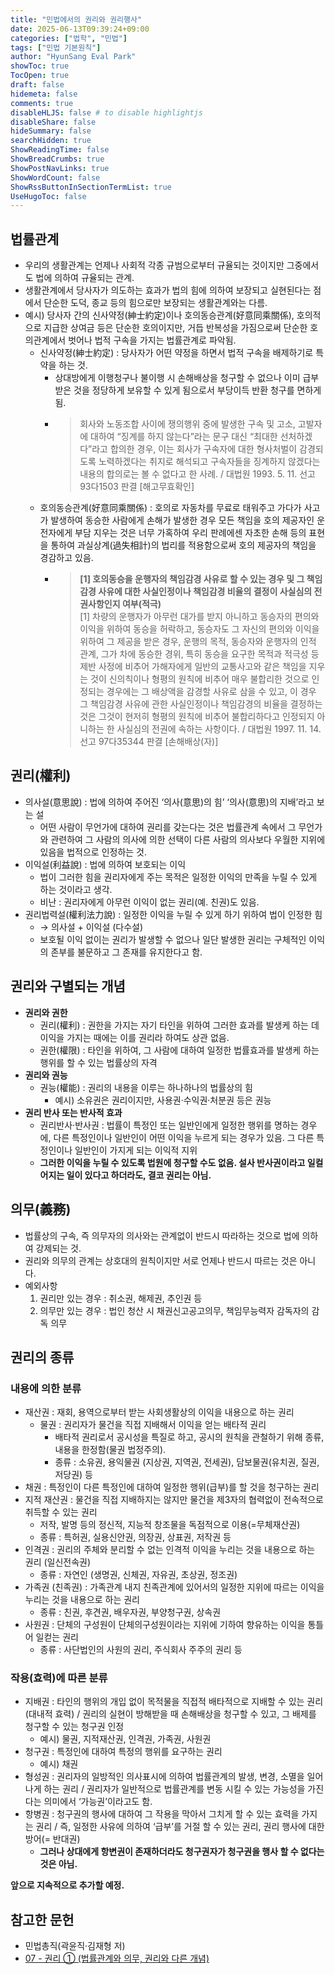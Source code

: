 ```yaml
---
title: "민법에서의 권리와 권리행사"
date: 2025-06-13T09:39:24+09:00
categories: ["법학", "민법"]
tags: ["민법 기본원칙"]
author: "HyunSang Eval Park"
showToc: true
TocOpen: true
draft: false
hidemeta: false
comments: true
disableHLJS: false # to disable highlightjs
disableShare: false
hideSummary: false
searchHidden: true
ShowReadingTime: false
ShowBreadCrumbs: true
ShowPostNavLinks: true
ShowWordCount: false
ShowRssButtonInSectionTermList: true
UseHugoToc: false
---
```


## 법률관계

- 우리의 생활관계는 언제나 사회적 각종 규범으로부터 규율되는 것이지만 그중에서도 법에 의하여 규율되는 관계.
- 생활관계에서 당사자가 의도하는 효과가 법의 힘에 의하여 보장되고 실현된다는 점에서 단순한 도덕, 종교 등의 힘으로만 보장되는 생활관계와는 다름.
- 예시) 당사자 간의 신사약정(紳士約定)이나 호의동승관계(好意同乘關係), 호의적으로 지급한 상여금 등은 단순한 호의이지만, 거듭 반복성을 가짐으로써 단순한 호의관계에서 벗어나 법적 구속을 가지는 법률관계로 파악됨.
  - 신사약정(紳士約定) :  당사자가 어떤 약정을 하면서 법적 구속을 배제하기로 특약을 하는 것.
    - 상대방에게 이행청구나 불이행 시 손해배상을 청구할 수 없으나 이미 급부받은 것을 정당하게 보유할 수 있게 됨으로서 부당이득 반환 청구를 면하게 됨.
    - > 회사와 노동조합 사이에 쟁의행위 중에 발생한 구속 및 고소, 고발자에 대하여 “징계를 하지 않는다”라는 문구 대신 “최대한 선처하겠다”라고 합의한 경우, 이는 회사가 구속자에 대한 형사처벌이 감경되도록 노력하겠다는 취지로 해석되고 구속자들을 징계하지 않겠다는 내용의 합의로는 볼 수 없다고 한 사례. / 대법원 1993. 5. 11. 선고 93다1503 판결 [해고무효확인]
  - 호의동승관계(好意同乘關係) : 호의로 자동차를 무료로 태워주고 가다가 사고가 발생하여 동승한 사람에게 손해가 발생한 경우 모든 책임을 호의 제공자인 운전자에게 부담 지우는 것은 너무 가혹하여 우리 판례에센 자초한 손해 등의 표현을 통하여 과실상계(過失相計)의 법리를 적용함으로써 호의 제공자의 책임을 경감하고 있음.
    - >**[1] 호의동승을 운행자의 책임감경 사유로 할 수 있는 경우 및 그 책임감경 사유에 대한 사실인정이나 책임감경 비율의 결정이 사실심의 전권사항인지 여부(적극)**  
    [1] 차량의 운행자가 아무런 대가를 받지 아니하고 동승자의 편의와 이익을 위하여 동승을 허락하고, 동승자도 그 자신의 편의와 이익을 위하여 그 제공을 받은 경우, 운행의 목적, 동승자와 운행자의 인적 관계, 그가 차에 동승한 경위, 특히 동승을 요구한 목적과 적극성 등 제반 사정에 비추어 가해자에게 일반의 교통사고와 같은 책임을 지우는 것이 신의칙이나 형평의 원칙에 비추어 매우 불합리한 것으로 인정되는 경우에는 그 배상액을 감경할 사유로 삼을 수 있고, 이 경우 그 책임감경 사유에 관한 사실인정이나 책임감경의 비율을 결정하는 것은 그것이 현저히 형평의 원칙에 비추어 불합리하다고 인정되지 아니하는 한 사실심의 전권에 속하는 사항이다. / 대법원 1997. 11. 14. 선고 97다35344 판결 [손해배상(자)]

## 권리(權利)

- 의사설(意思說) : 법에 의하여 주어진 ‘의사(意思)의 힘’ ‘의사(意思)의 지배’라고 보는 설
  - 어떤 사람이 무언가에 대하여 권리를 갖는다는 것은 법률관계 속에서 그 무언가와 관련하여 그 사람의 의사에 의한 선택이 다른 사람의 의사보다 우월한 지위에 있음을 법적으로 인정하는 것.
- 이익설(利益說) : 법에 의하여 보호되는 이익
  - 법이 그러한 힘을 권리자에게 주는 목적은 일정한 이익의 만족을 누릴 수 있게 하는 것이라고 생각.
  - 비난 : 권리자에게 아무런 이익이 없는 권리(예. 친권)도 있음.
- 권리법력설(權利法力說) : 일정한 이익을 누릴 수 있게 하기 위하여 법이 인정한 힘
  - → 의사설 + 이익설 (다수설)
  - 보호될 이익 없이는 권리가 발생할 수 없으나 일단 발생한 권리는 구체적인 이익의 존부를 불문하고 그 존재를 유지한다고 함.
  
## 권리와 구별되는 개념

- **권리와 권한**
  - 권리(權利) : 권한을 가지는 자기 타인을 위하여 그러한 효과를 발생케 하는 데 이익을 가지는 때에는 이를 권리라 하여도 상관 없음.
  - 권한(權限) : 타인을 위하여, 그 사람에 대하여 일정한 법률효과를 발생케 하는 행위를 할 수 있는 법률상의 자격
- **권리와 권능**
  - 권능(權能) : 권리의 내용을 이루는 하나하나의 법률상의 힘
    - 예시) 소유권은 권리이지만, 사용권·수익권·처분권 등은 권능
- **권리 반사 또는 반사적 효과**
  - 권리반사·반사권 : 법률이 특정인 또는 일반인에게 일정한 행위를 명하는 경우에, 다른 특정인이나 일반인이 어떤 이익을 누르게 되는 경우가 있음. 그 다른 특정인이나 일반인이 가지게 되는 이익적 지위
  - **그러한 이익을 누릴 수 있도록 법원에 청구할 수도 없음. 설사 반사권이라고 일컬어지는 일이 있다고 하더라도, 결코 권리는 아님.**

## 의무(義務)
- 법률상의 구속, 즉 의무자의 의사와는 관계없이 반드시 따라하는 것으로 법에 의하여 강제되는 것.
- 권리와 의무의 관계는 상호대의 원칙이지만 서로 언제나 반드시 따르는 것은 아니다.
- 예외사항
    1. 권리만 있는 경우 : 취소권, 해제권, 추인권 등
    2. 의무만 있는 경우 : 법인 청산 시 채권신고공고의무, 책임무능력자 감독자의 감독 의무

## 권리의 종류

### 내용에 의한 분류

- 재산권 : 재회, 용역으로부터 받는 사회생활상의 이익을 내용으로 하는 권리
  - 물권 : 권리자가 물건을 직접 지배해서 이익을 얻는 배타적 권리
    - 배타적 권리로서 공시성을 특질로 하고, 공시의 원칙을 관철하기 위해 종류, 내용을 한정함(물권 법정주의).
    - 종류 : 소유권, 용익물권 (지상권, 지역권, 전세권), 담보물권(유치권, 질권, 저당권) 등
- 채권 : 특정인이 다른 특정인에 대하여 일정한 행위(급부)를 할 것을 청구하는 권리
- 지적 재산권 : 물건을 직접 지배하지는 않지만 물건을 제3자의 협력없이 전속적으로 취득할 수 있는 권리
  - 저작, 발명 등의 정신적, 지능적 창조물을 독점적으로 이용(=무체재산권)
  - 종류 : 특허권, 실용신안권, 의장권, 상표권, 저작권 등
- 인격권 : 권리의 주체와 분리할 수 없는 인격적 이익을 누리는 것을 내용으로 하는 권리 (일신전속권)
  - 종류 : 자연인 (생명권, 신체권, 자유권, 초상권, 정조권)
- 가족권 (친족권) : 가족관계 내지 친족관계에 있어서의 일정한 지위에 따르는 이익을 누리는 것을 내용으로 하는 권리
  - 종류 : 친권, 후견권, 배우자권, 부양청구권, 상속권
- 사원권 : 단체의 구성원이 단체의구성원이라는 지위에 기하여 향유하는 이익을 통틀어 일컫는 권리
  - 종류 : 사단법인의 사원의 권리, 주식회사 주주의 권리 등

### 작용(효력)에 따른 분류
- 지배권 : 타인의 행위의 개입 없이 목적물을 직접적 배타적으로 지배할 수 있는 권리 (대내적 효력) / 권리의 실현이 방해받을 때 손해배상을 청구할 수 있고, 그 배제를 청구할 수 있는 청구권 인정
  - 예시) 물권, 지적재산권, 인격권, 가족권, 사원권
- 청구권 : 특정인에 대하여 특정의 행위를 요구하는 권리
  - 예시) 채권
- 형성권 : 권리자의 일방적인 의사표시에 의하여 법률관계의 발생, 변경, 소멸을 일어나게 하는 권리 / 권리자가 일반적으로 법률관계를 변동 시킬 수 있는 가능성을 가진 다는 의미에서 ‘가능권’이라고도 함.
- 항병권 : 청구권의 행사에 대하여 그 작용을 막아서 그치게 할 수 있는 효력을 가지는 권리 / 즉, 일정한 사유에 의하여 ‘급부’를 거절 할 수 있는 권리, 권리 행사에 대한 방어(= 반대권) 
  - **그러나 상대에게 항변권이 존재하더라도 청구권자가 청구권을 행사 할 수 없다는 것은 아님.**

**앞으로 지속적으로 추가할 예정.**

## 참고한 문헌
- 민법총직(곽윤직·김재형 저)
- [07 - 권리 ① (법률관계와 의무, 권리와 다른 개념)](https://blog.naver.com/churi0321/20042240398)